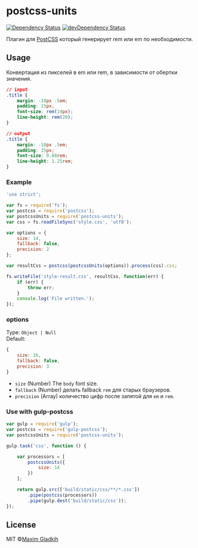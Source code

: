 # postcss-units
[![Dependency Status](https://david-dm.org/gladkih/postcss-units.svg)](https://david-dm.org/gladkih/postcss-units)
[![devDependency Status](https://david-dm.org/gladkih/postcss-units/dev-status.svg)](https://david-dm.org/gladkih/postcss-units#info=devDependencies)

Плагин для [PostCSS](https://github.com/postcss/postcss) который генерирует rem или em по необходимости.

## Usage
Конвертация из пикселей в em или rem, в зависимости от обертки значения.

```css
// input
.title {
    margin: -10px .5em;
    padding: 15px;
    font-size: rem(14px);
    line-height: rem(20);
}

// output
.title {
    margin: -10px .5em;
    padding: 15px;
    font-size: 0.88rem;
    line-height: 1.25rem;
}
```

### Example

```js
'use strict';

var fs = require('fs');
var postcss = require('postcss');
var postcssUnits = require('postcss-units');
var css = fs.readFileSync('style.css', 'utf8');

var options = {
    size: 14,
    fallback: false,
    precision: 2
};

var resultCss = postcss(postcssUnits(options)).process(css).css;

fs.writeFile('style-result.css', resultCss, function(err) {
    if (err) {
        throw err;
    }
    console.log('File written.');
});
```

### options
Type: `Object | Null`<br>Default:

```js
{
    size: 16,
    fallback: false,
    precision: 3
}
```

- `size` (Number) The `body` font size.
- `fallback` (Number) делать fallback `rem` для старых браузеров.
- `precision` (Array) количество цифр после запятой для `em` и `rem`.

### Use with gulp-postcss

```js
var gulp = require('gulp');
var postcss = require('gulp-postcss');
var postcssUnits = require('postcss-units');

gulp.task('css', function () {

    var processors = [
        postcssUnits({
            size: 14
        })
    ];

    return gulp.src(['build/static/css/**/*.css'])
        .pipe(postcss(processors))
        .pipe(gulp.dest('build/static/css'));
});
```

## License
MIT ©[Maxim Gladkih](https://gladkih.su)
